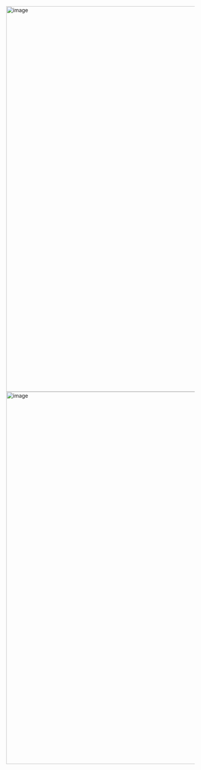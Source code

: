 <img width="729" height="1027" alt="image" src="https://github.com/user-attachments/assets/ff9e71bc-2e9c-44d4-89fc-5609920ac9d7" />
<img width="685" height="992" alt="image" src="https://github.com/user-attachments/assets/66efabda-de30-44ba-9bfe-77da7caaa5d4" />






